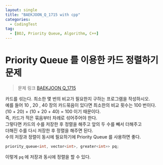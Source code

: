 ```yaml
---
layout: single
title: "BAEKJOON_Q_1715 with cpp"
categories:
  - CodingTest
tag:
  - [BOJ, Priority Queue, Algorithm, C++]
---
```


# Priority Queue 를 이용한 카드 정렬하기 문제

> 문제 링크
> [BAEKJOON Q_1715](https://www.acmicpc.net/problem/1715)

카드를 섞는다. 최소한 몇 번의 비교가 필요한지 구하는 프로그램을 작성하시오. <br>
예를 들어 10 , 20 , 40 장의 카드묶음이 있다면 최소한의 비교 횟수는 100 번이다. <br>
(10 + 20) + (10 + 20 + 40) = 100 이기 때문이다. <br>
즉, 카드가 적은 묶음부터 차례로 섞어주어야 한다. <br>
그렇다면 카드의 수를 저장한 후 정렬을 해주고 앞의 두 수를 빼서 더해주고 <br>
더해진 수를 다시 저장한 후 정렬을 해주면 된다. <br>
수의 저장과 정렬이 동시에 필요하기에 Priority Queue 를 사용하면 좋다. 

```cpp
priority_queue<int, vector<int>, greater<int>> pq;
```

이렇게 `pq` 에 저장과 동시에 정렬을 할 수 있다.

